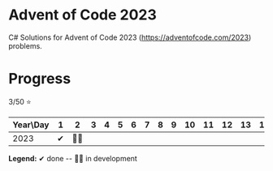 # Advent of Code 2023

C# Solutions for Advent of Code 2023 (https://adventofcode.com/2023) problems.

# Progress

3/50 ⭐

| Year\Day | 1   | 2   | 3   | 4   | 5   | 6   | 7   | 8   | 9   | 10  | 11  | 12  | 13  | 14  | 15  | 16  | 17  | 18  | 19  | 20  | 21  | 22  | 23  | 24  | 25  |
| -------- | --- | --- | --- | --- | --- | --- | --- | --- | --- | --- | --- | --- | --- | --- | --- | --- | --- | --- | --- | --- | --- | --- | --- | --- | --- |
| 2023     | ✔   | 👨‍💻  |

<strong>Legend:</strong> ✔ done -- 👨‍💻 in development
